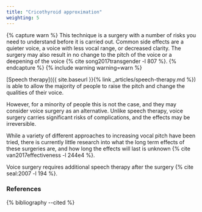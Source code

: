 ```yaml
---
title: "Cricothyroid approximation"
weighting: 5
---
```


{% capture warn %}
This technique is a surgery with a number of risks you need to understand before it is carried out. Common side effects are a quieter voice, a voice with less vocal range, or decreased clarity. The surgery may also result in no change to the pitch of the voice or a deepening of the voice {% cite song2017transgender -l 807 %}.
{% endcapture %}
{% include warning warning=warn %}

[Speech therapy]({{ site.baseurl }}{% link _articles/speech-therapy.md %}) is able to allow the majority of people to raise the pitch and change the qualities of their voice.

However, for a minority of people this is not the case, and they may consider voice surgery as an alternative. Unlike speech therapy, voice surgery carries significant risks of complications, and the effects may be irreversible.

While a variety of different approaches to increasing vocal pitch have been tried, there is currently little research into what the long term effects of these surgeries are, and how long the effects will last is unknown {% cite van2017effectiveness -l 244e4 %}.

Voice surgery requires additional speech therapy after the surgery {% cite seal:2007 -l 194 %}.

### References

{% bibliography --cited %}